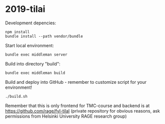 # 2019-tilai

Development depencies:
```
npm install
bundle install --path vendor/bundle
```

Start local environment:
```
bundle exec middleman server
```

Build into directory "build":
```
bundle exec middleman build
```

Build and deploy into GitHub - remember to customize script for your environment!
```
./build.sh 
```



Remember that this is only frontend for TMC-course and backend is at https://github.com/rage/fyl-tilaI (private repository for obvious reasons, ask permissions from Helsinki University RAGE research group)
